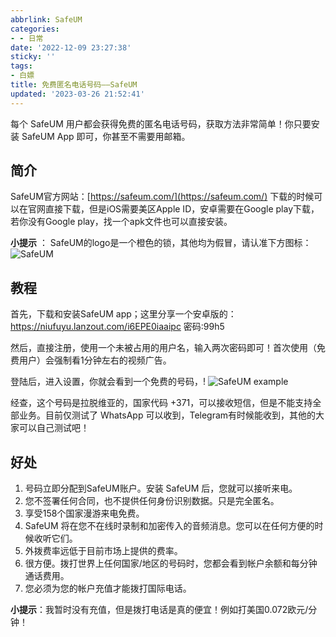 ```yaml
---
abbrlink: SafeUM
categories:
- - 日常
date: '2022-12-09 23:27:38'
sticky: ''
tags:
- 白嫖
title: 免费匿名电话号码——SafeUM
updated: '2023-03-26 21:52:41'
---
```

每个 SafeUM 用户都会获得免费的匿名电话号码，获取方法非常简单！你只要安装 SafeUM App 即可，你甚至不需要用邮箱。

## 简介

SafeUM官方网站：[https://safeum.com/](https://safeum.com/)
下载的时候可以在官网直接下载，但是iOS需要美区Apple ID，安卓需要在Google play下载，若你没有Google play，找一个apk文件也可以直接安装。

****小提示**** ： SafeUM的logo是一个橙色的锁，其他均为假冒，请认准下方图标：
![SafeUM](https://s2.loli.net/2023/03/25/NJPaDiu21njXS6I.png "SafeUM")

<!-- more -->

## 教程

首先，下载和安装SafeUM app；这里分享一个安卓版的：https://niufuyu.lanzout.com/i6EPE0iaaipc
密码:99h5

然后，直接注册，使用一个未被占用的用户名，输入两次密码即可！首次使用（免费用户）会强制看1分钟左右的视频广告。

登陆后，进入设置，你就会看到一个免费的号码，!
![SafeUM example](https://s2.loli.net/2023/03/25/6IF3pWQ82RyMPmk.png "SafeUM example")

经查，这个号码是拉脱维亚的，国家代码 +371，可以接收短信，但是不能支持全部业务。目前仅测试了 WhatsApp 可以收到，Telegram有时候能收到，其他的大家可以自己测试吧！

## 好处

1. 号码立即分配到SafeUM账户。安装 SafeUM 后，您就可以接听来电。
2. 您不签署任何合同，也不提供任何身份识别数据。只是完全匿名。
3. 享受158个国家漫游来电免费。
4. SafeUM 将在您不在线时录制和加密传入的音频消息。您可以在任何方便的时候收听它们。
5. 外拨费率远低于目前市场上提供的费率。
6. 很方便。拨打世界上任何国家/地区的号码时，您都会看到帐户余额和每分钟通话费用。
7. 您必须为您的帐户充值才能拨打国际电话。

****小提示****：我暂时没有充值，但是拨打电话是真的便宜！例如打美国0.072欧元/分钟！

